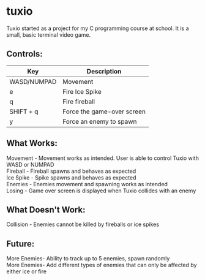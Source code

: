 # tuxio
Tuxio started as a project for my C programming course at school. It is a small, basic terminal video game. 

## Controls:
| Key | Description |
| --- | --- |
| WASD/NUMPAD | Movement |
| e | Fire Ice Spike |
| q | Fire fireball |
| SHIFT + q | Force the game-over screen |
| y |Force an enemy to spawn |
  
## What Works:
  Movement    - Movement works as intended. User is able to control Tuxio with WASD or NUMPAD <br />
  Fireball    - Fireball spawns and behaves as expected <br />
  Ice Spike   - Spike spawns and behaves as expected <br />
  Enemies     - Enemies movement and spawning works as intended <br />
  Losing      - Game over screen is displayed when Tuxio collides with an enemy <br />

## What Doesn't Work:
  Collision   - Enemies cannot be killed by fireballs or ice spikes <br />

## Future:
  More Enemies- Ability to track up to 5 enemies, spawn randomly <br />
  More Enemies- Add different types of enemies that can only be affected by either ice or fire <br />
